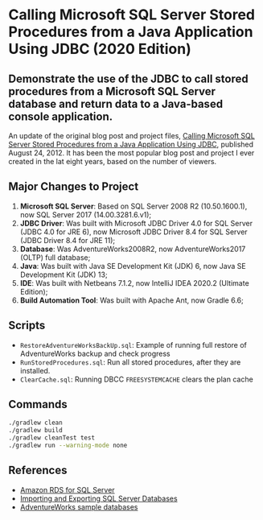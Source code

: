 # Calling Microsoft SQL Server Stored Procedures from a Java Application Using JDBC (2020 Edition)

## Demonstrate the use of the JDBC to call stored procedures from a Microsoft SQL Server database and return data to a Java-based console application.

An update of the original blog post and project files, [Calling Microsoft SQL Server Stored Procedures from a Java Application Using JDBC](https://programmaticponderings.com/2012/08/24/calling-sql-server-stored-procedures-with-java-using-jdbc/), published August 24, 2012. It has been the most popular blog post and project I ever created in the lat eight years, based on the number of viewers.

## Major Changes to Project

1. __Microsoft SQL Server__: Based on SQL Server 2008 R2 (10.50.1600.1), now SQL Server 2017 (14.00.3281.6.v1);
2. __JDBC Driver__: Was built with Microsoft JDBC Driver 4.0 for SQL Server (JDBC 4.0 for JRE 6), now Microsoft JDBC Driver 8.4 for SQL Server (JDBC Driver 8.4 for JRE 11);
3. __Database__: Was AdventureWorks2008R2, now AdventureWorks2017 (OLTP) full database;
4. __Java__: Was built with Java SE Development Kit (JDK) 6, now Java SE Development Kit (JDK) 13;
5. __IDE__: Was built with Netbeans 7.1.2, now IntelliJ IDEA 2020.2 (Ultimate Edition);
6. __Build Automation Tool__: Was built with Apache Ant, now Gradle 6.6;

## Scripts

* `RestoreAdventureWorksBackUp.sql`: Example of running full restore of AdventureWorks backup and check progress
* `RunStoredProcedures.sql`: Run all stored procedures, after they are installed.
* `ClearCache.sql`: Running DBCC `FREESYSTEMCACHE` clears the plan cache

## Commands

```bash
./gradlew clean
./gradlew build
./gradlew cleanTest test
./gradlew run --warning-mode none
```

## References

* [Amazon RDS for SQL Server](https://aws.amazon.com/rds/sqlserver/)
* [Importing and Exporting SQL Server Databases](https://docs.aws.amazon.com/AmazonRDS/latest/UserGuide/SQLServer.Procedural.Importing.html)
* [AdventureWorks sample databases](https://github.com/Microsoft/sql-server-samples/releases/tag/adventureworks)

